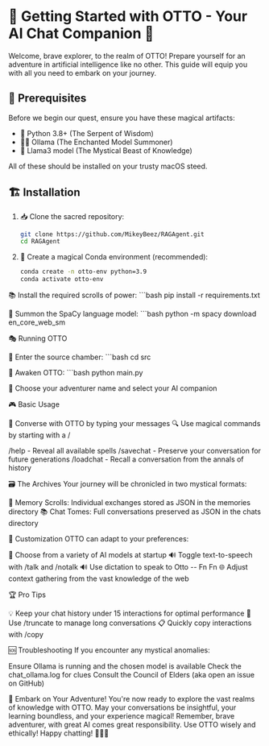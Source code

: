 # 🚀 Getting Started with OTTO - Your AI Chat Companion 🤖

Welcome, brave explorer, to the realm of OTTO! Prepare yourself for an adventure in artificial intelligence like no other. This guide will equip you with all you need to embark on your journey.

## 🧰 Prerequisites

Before we begin our quest, ensure you have these magical artifacts:

- 🐍 Python 3.8+ (The Serpent of Wisdom)
- 🧙‍♂️ Ollama (The Enchanted Model Summoner)
- 🦙 Llama3 model (The Mystical Beast of Knowledge)

All of these should be installed on your trusty macOS steed.

## 🏗️ Installation

1. 📥 Clone the sacred repository:
   ```bash
   git clone https://github.com/MikeyBeez/RAGAgent.git
   cd RAGAgent

2. 🌈 Create a magical Conda environment (recommended):
    ```bash
    conda create -n otto-env python=3.9
    conda activate otto-env

📚 Install the required scrolls of power:
    ```bash
    pip install -r requirements.txt

🧠 Summon the SpaCy language model:
    ```bash
    python -m spacy download en_core_web_sm


🎭 Running OTTO

🏰 Enter the source chamber:
    ```bash
    cd src

🔮 Awaken OTTO:
    ```bash
    python main.py

📝 Choose your adventurer name and select your AI companion

🎮 Basic Usage

💬 Converse with OTTO by typing your messages
🔍 Use magical commands by starting with a /

/help - Reveal all available spells
/savechat - Preserve your conversation for future generations
/loadchat - Recall a conversation from the annals of history


🗃️ The Archives
Your journey will be chronicled in two mystical formats:

📜 Memory Scrolls: Individual exchanges stored as JSON in the memories directory
📚 Chat Tomes: Full conversations preserved as JSON in the chats directory

🎨 Customization
OTTO can adapt to your preferences:

🦜 Choose from a variety of AI models at startup
🔊 Toggle text-to-speech with /talk and /notalk
🔊 Use dictation to speak to Otto -- Fn Fn
🌐 Adjust context gathering from the vast knowledge of the web

🏆 Pro Tips

💡 Keep your chat history under 15 interactions for optimal performance
🔄 Use /truncate to manage long conversations
📋 Quickly copy interactions with /copy

🆘 Troubleshooting
If you encounter any mystical anomalies:

Ensure Ollama is running and the chosen model is available
Check the chat_ollama.log for clues
Consult the Council of Elders (aka open an issue on GitHub)

🌟 Embark on Your Adventure!
You're now ready to explore the vast realms of knowledge with OTTO. 
May your conversations be insightful, your learning boundless, and your experience magical!
Remember, brave adventurer, with great AI comes great responsibility. Use OTTO wisely and ethically!
Happy chatting! 🎉🤖🚀


